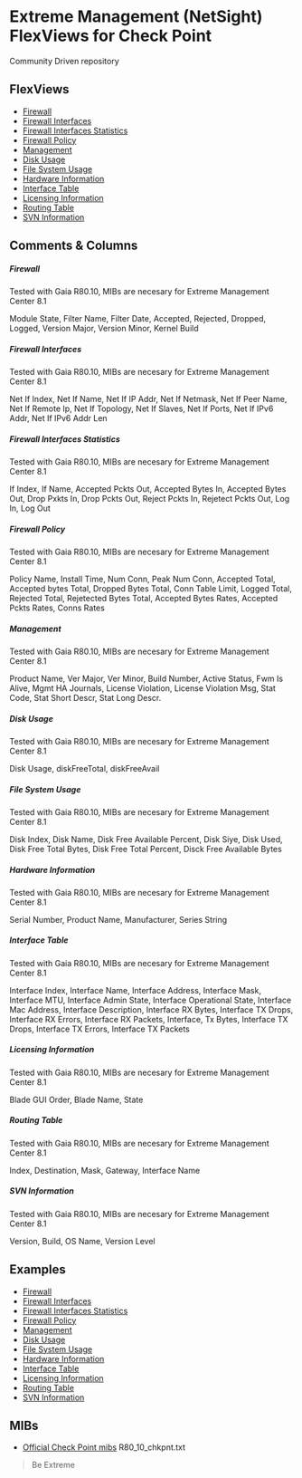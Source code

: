 # Extreme Management (NetSight) FlexViews for Check Point

Community Driven repository


## FlexViews
* [Firewall](tpl/CheckPoint_Firewall.tpl?raw=true)
* [Firewall Interfaces](tpl/CheckPoint_Firewall_Interfaces.tpl?raw=true)
* [Firewall Interfaces Statistics](tpl/CheckPoint_Firewall_Interfaces_stats.tpl?raw=true)
* [Firewall Policy](tpl/CheckPoint_Firewall_Policy.tpl?raw=true)
* [Management](tpl/CheckPoint_Mgmt.tpl?raw=true)
* [Disk Usage](tpl/CheckPoint_Disk_Usage.tpl?raw=true)
* [File System Usage](tpl/CheckPoint_Multi_Disk_Usage.tpl?raw=true)
* [Hardware Information](tpl/CheckPoint_Hardware_Information.tpl?raw=true)
* [Interface Table](tpl/CheckPoint_Interface_table.tpl?raw=true)
* [Licensing Information](tpl/CheckPoint_Licensing_Information.tpl?raw=true)
* [Routing Table](tpl/CheckPoint_Routing_Table.tpl?raw=true)
* [SVN Information](tpl/CheckPoint_SVN_info.tpl?raw=true)

## Comments & Columns

##### Firewall
Tested with Gaia R80.10, MIBs are necesary for Extreme Management Center 8.1

Module State, Filter Name, Filter Date, Accepted, Rejected, Dropped, Logged, Version Major, Version Minor, Kernel Build

##### Firewall Interfaces
Tested with Gaia R80.10, MIBs are necesary for Extreme Management Center 8.1

Net If Index, Net If Name, Net If IP Addr, Net If Netmask, Net If Peer Name, Net If Remote Ip, Net If Topology, Net If Slaves, Net If Ports, Net If IPv6 Addr, Net If IPv6 Addr Len

##### Firewall Interfaces Statistics
Tested with Gaia R80.10, MIBs are necesary for Extreme Management Center 8.1

If Index, If Name, Accepted Pckts Out, Accepted Bytes In, Accepted Bytes Out, Drop Pxkts In, Drop Pckts Out, Reject Pckts In, Rejetect Pckts Out, Log In, Log Out

##### Firewall Policy
Tested with Gaia R80.10, MIBs are necesary for Extreme Management Center 8.1

Policy Name, Install Time, Num Conn, Peak Num Conn, Accepted Total, Accepted bytes Total, Dropped Bytes Total, Conn Table Limit, Logged Total, Rejected Total, Rejetected Bytes Total, Accepted Bytes Rates, Accepted Pckts Rates, Conns Rates

##### Management
Tested with Gaia R80.10, MIBs are necesary for Extreme Management Center 8.1

Product Name, Ver Major, Ver Minor, Build Number, Active Status, Fwm Is Alive, Mgmt HA Journals, License Violation, License Violation Msg, Stat Code, Stat Short Descr, Stat Long Descr.

##### Disk Usage
Tested with Gaia R80.10, MIBs are necesary for Extreme Management Center 8.1

Disk Usage, diskFreeTotal, diskFreeAvail

##### File System Usage
Tested with Gaia R80.10, MIBs are necesary for Extreme Management Center 8.1

Disk Index, Disk Name, Disk Free Available Percent, Disk Siye, Disk Used, Disk Free Total Bytes, Disk Free Total Percent, Disck Free Available Bytes

##### Hardware Information
Tested with Gaia R80.10, MIBs are necesary for Extreme Management Center 8.1

Serial Number, Product Name, Manufacturer, Series String

##### Interface Table
Tested with Gaia R80.10, MIBs are necesary for Extreme Management Center 8.1

Interface Index, Interface Name, Interface Address, Interface Mask, Interface MTU, Interface Admin State, Interface Operational State, Interface Mac Address, Interface Description, Interface RX Bytes, Interface TX Drops, Interface RX Errors, Interface RX Packets, Interface, Tx Bytes, Interface TX Drops, Interface TX Errors, Interface TX Packets

##### Licensing Information
Tested with Gaia R80.10, MIBs are necesary for Extreme Management Center 8.1

Blade GUI Order, Blade Name, State

##### Routing Table
Tested with Gaia R80.10, MIBs are necesary for Extreme Management Center 8.1

Index, Destination, Mask, Gateway, Interface Name

##### SVN Information
Tested with Gaia R80.10, MIBs are necesary for Extreme Management Center 8.1

Version, Build, OS Name, Version Level


## Examples
* [Firewall](sample/CheckPoint-Firewall.png?raw=true)
* [Firewall Interfaces](sample/CheckPoint-Firewall-Interfaces.png?raw=true)
* [Firewall Interfaces Statistics](sample/CheckPoint-Firewall-Interfaces-stats.png?raw=true)
* [Firewall Policy](sample/CheckPoint-Firewall-Policy.png?raw=true)
* [Management](sample/CheckPoint-MGMT.png?raw=true)
* [Disk Usage](sample/CheckPoint-Disk_Usage.png?raw=true)
* [File System Usage](sample/CheckPoint-MultiDisk.png?raw=true)
* [Hardware Information](sample/CheckPoint-Hardware.png?raw=true)
* [Interface Table](sample/Checkpoint-Interface-table.png?raw=true)
* [Licensing Information](sample/CheckPoint-Licensing.png?raw=true)
* [Routing Table](sample/CheckPoint-Routing.png?raw=true)
* [SVN Information](sample/CheckPoint-SVN.png?raw=true)


## MIBs
* [Official Check Point mibs](https://supportcenter.checkpoint.com/supportcenter/portal?eventSubmit_doGoviewsolutiondetails=&solutionid=sk90470)
R80_10_chkpnt.txt

>Be Extreme